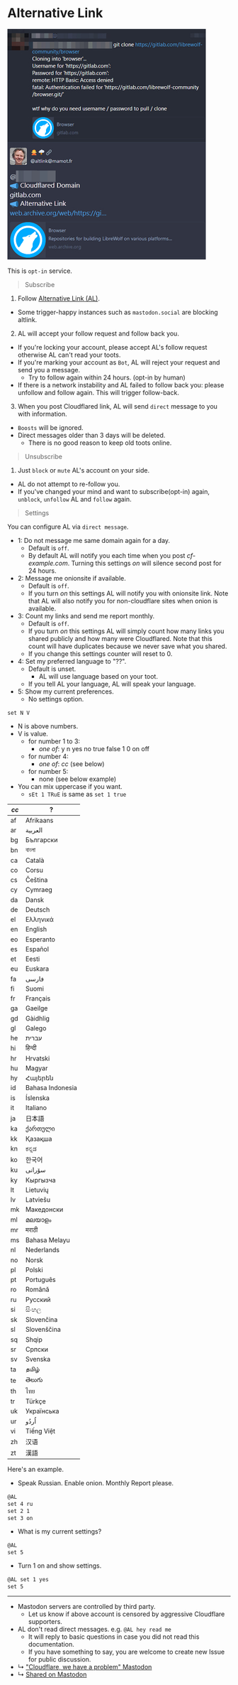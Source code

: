 # Alternative Link


![](../image/altlink_sample.jpg)


This is `opt-in` service.


> Subscribe

1. Follow [Alternative Link (AL)](https://mamot.fr/@altlink).
  - Some trigger-happy instances such as `mastodon.social` are blocking altlink.

2. AL will accept your follow request and follow back you.
  - If you're locking your account, please accept AL's follow request otherwise AL can't read your toots.
  - If you're marking your account as `Bot`, AL will reject your request and send you a message.
    - Try to follow again within 24 hours. (opt-in by human)
  - If there is a network instability and AL failed to follow back you: please unfollow and follow again. This will trigger follow-back.

3. When you post Cloudflared link, AL will send `direct` message to you with information.
  - `Boosts` will be ignored.
  - Direct messages older than 3 days will be deleted.
    - There is no good reason to keep old toots online.


> Unsubscribe

1. Just `block` or `mute` AL's account on your side.
  - AL do not attempt to re-follow you.
  - If you've changed your mind and want to subscribe(opt-in) again, `unblock`, `unfollow` AL and `follow` again.


> Settings

You can configure AL via `direct message`.

- 1: Do not message me same domain again for a day.
  - Default is `off`.
  - By default AL will notify you each time when you post _cf-example.com_. Turning this settings _on_ will silence second post for 24 hours.
- 2: Message me onionsite if available.
  - Default is `off`.
  - If you turn _on_ this settings AL will notify you with onionsite link. Note that AL will also notify you for non-cloudflare sites when onion is available.
- 3: Count my links and send me report monthly.
  - Default is `off`.
  - If you turn _on_ this settings AL will simply count how many links you shared publicly and how many were Cloudflared. Note that this count will have duplicates because we never save what you shared.
  - If you change this settings counter will reset to 0.
- 4: Set my preferred language to "??". 
  - Default is unset.
    - AL will use language based on your toot.
  - If you tell AL your language, AL will speak your language.
- 5: Show my current preferences.
  - No settings option.


```
set N V
```

- N is above numbers.
- V is value.
  - for number 1 to 3:
    - _one of_: y n yes no true false 1 0 on off
  - for number 4:
    - _one of_: _cc_ (see below)
  - for number 5:
    - none (see below example)
- You can mix uppercase if you want.
  - `sEt 1 TRuE` is same as `set 1 true`


| _cc_ | ? |
| -- | -- |
| af | Afrikaans |
| ar | العربية |
| bg | Български |
| bn | বাংলা |
| ca | Català |
| co | Corsu |
| cs | Čeština |
| cy | Cymraeg |
| da | Dansk |
| de | Deutsch |
| el | Ελληνικά |
| en | English |
| eo | Esperanto |
| es | Español |
| et | Eesti |
| eu | Euskara |
| fa | فارسی |
| fi | Suomi |
| fr | Français |
| ga | Gaeilge |
| gd | Gàidhlig |
| gl | Galego |
| he | עברית |
| hi | हिन्दी |
| hr | Hrvatski |
| hu | Magyar |
| hy | Հայերեն |
| id | Bahasa Indonesia |
| is | Íslenska |
| it | Italiano |
| ja | 日本語 |
| ka | ქართული |
| kk | Қазақша |
| kn | ಕನ್ನಡ |
| ko | 한국어 |
| ku | سۆرانی |
| ky | Кыргызча |
| lt | Lietuvių |
| lv | Latviešu |
| mk | Македонски |
| ml | മലയാളം |
| mr | मराठी |
| ms | Bahasa Melayu |
| nl | Nederlands |
| no | Norsk |
| pl | Polski |
| pt | Português |
| ro | Română |
| ru | Русский |
| si | සිංහල |
| sk | Slovenčina |
| sl | Slovenščina |
| sq | Shqip |
| sr | Српски |
| sv | Svenska |
| ta | தமிழ் |
| te | తెలుగు |
| th | ไทย |
| tr | Türkçe |
| uk | Українська |
| ur | اُردُو |
| vi | Tiếng Việt |
| zh | 汉语 |
| zt | 漢語 |


Here's an example.

- Speak Russian. Enable onion. Monthly Report please.
```
@AL
set 4 ru
set 2 1
set 3 on
```

- What is my current settings?
```
@AL
set 5
```

- Turn 1 on and show settings.
```
@AL set 1 yes
set 5
```


---

- Mastodon servers are controlled by third party.
  - Let us know if above account is censored by aggressive Cloudflare supporters.
- AL don't read direct messages. e.g. `@AL hey read me`
  - It will reply to basic questions in case you did not read this documentation.
  - If you have something to say, you are welcome to create new Issue for public discussion.
- ↳ ["Cloudflare, we have a problem" Mastodon](people.mastodon.md)
- ↳ [Shared on Mastodon](shared_on_mastodon.md)

<a rel="me" href="https://mamot.fr/@altlink"></a>
